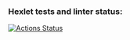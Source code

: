 ### Hexlet tests and linter status:
[![Actions Status](https://github.com/morttimo/frontend-project-44/actions/workflows/hexlet-check.yml/badge.svg)](https://github.com/morttimo/frontend-project-44/actions)